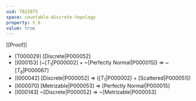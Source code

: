 ```yaml
---
uid: T022875
space: countable-discrete-topology
property: t_6
value: true
---
```

[[Proof]]

* [T000029] [Discrete|P000052]
* [I000153] (~[$T_1$|P000002] + ~[Perfectly Normal|P000015]) => ~[$T_6$|P000067]
* [I000042] [Discrete|P000052] => ([$T_1$|P000002] + [Scattered|P000051])
* [I000070] [Metrizable|P000053] => [Perfectly Normal|P000015]
* [I000143] ~[Discrete|P000052] => ~[Metrizable|P000053]

